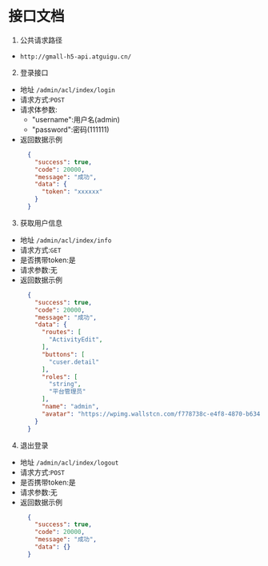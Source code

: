 # 接口文档
1. 公共请求路径
  - `http://gmall-h5-api.atguigu.cn/`

2. 登录接口
  - 地址 `/admin/acl/index/login`
  - 请求方式:`POST`
  - 请求体参数:
    + "username":用户名(admin)
    + "password":密码(111111)
  - 返回数据示例
    ```json
      {
        "success": true,
        "code": 20000,
        "message": "成功",
        "data": {
          "token": "xxxxxx"
        }
      }
    ```

3. 获取用户信息
  - 地址 `/admin/acl/index/info`
  - 请求方式:`GET`
  - 是否携带token:是
  - 请求参数:无
  - 返回数据示例
    ```json
      {
        "success": true,
        "code": 20000,
        "message": "成功",
        "data": {
          "routes": [
            "ActivityEdit",
          ],
          "buttons": [
            "cuser.detail"
          ],
          "roles": [
            "string",
            "平台管理员"
          ],
          "name": "admin",
          "avatar": "https://wpimg.wallstcn.com/f778738c-e4f8-4870-b634-56703b4acafe.gif"
        }
      }
    ```

4. 退出登录
  - 地址 `/admin/acl/index/logout`
  - 请求方式:`POST`
  - 是否携带token:是
  - 请求参数:无
  - 返回数据示例
    ```json
      {
        "success": true,
        "code": 20000,
        "message": "成功",
        "data": {}
      }
    ```
